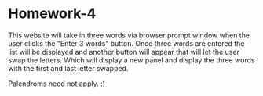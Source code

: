 # Homework-4

This website will take in three words via browser prompt window when the user clicks the "Enter 3 words" button. Once three words are entered the list will be displayed and another button will appear that will let the user swap the letters. Which will display a new panel and display the three words with the first and last letter swapped. 

Palendroms need not apply. :)